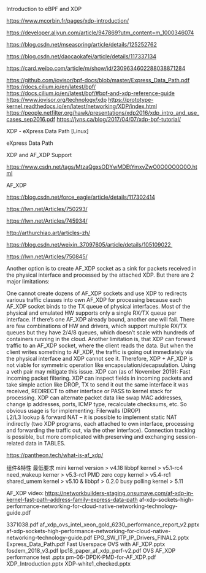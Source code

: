 Introduction to eBPF and XDP

https://www.mcorbin.fr/pages/xdp-introduction/

https://developer.aliyun.com/article/947869?utm_content=m_1000346074

https://blog.csdn.net/mseaspring/article/details/125252762

https://blog.csdn.net/daocaokafei/article/details/117337134

https://card.weibo.com/article/m/show/id/2309634602288038871284

https://github.com/iovisor/bpf-docs/blob/master/Express_Data_Path.pdf
https://docs.cilium.io/en/latest/bpf/
https://docs.cilium.io/en/latest/bpf/#bpf-and-xdp-reference-guide
https://www.iovisor.org/technology/xdp
https://prototype-kernel.readthedocs.io/en/latest/networking/XDP/index.html
https://people.netfilter.org/hawk/presentations/xdp2016/xdp_intro_and_use_cases_sep2016.pdf
https://jvns.ca/blog/2017/04/07/xdp-bpf-tutorial/




XDP - eXpress Data Path [Linux]

eXpress Data Path

XDP and AF_XDP Support

https://www.csdn.net/tags/MtzaQgxsODYwMDEtYmxvZwO0O0OO0O0O.html

AF_XDP

https://blog.csdn.net/force_eagle/article/details/117302414

https://lwn.net/Articles/750293/

https://lwn.net/Articles/745934/

http://arthurchiao.art/articles-zh/

https://blog.csdn.net/weixin_37097605/article/details/105109022 

https://lwn.net/Articles/750845/




Another option is to create AF_XDP socket as a sink for packets received in the physical interface and processed by the attached XDP. But there are 2 major limitations:

One cannot create dozens of AF_XDP sockets and use XDP to redirects various traffic classes into own AF_XDP for processing because each AF_XDP socket binds to the TX queue of physical interfaces. Most of the physical and emulated HW supports only a single RX/TX queue per interface. If there’s one AF_XDP already bound, another one will fail. There are few combinations of HW and drivers, which support multiple RX/TX queues but they have 2/4/8 queues, which doesn’t scale with hundreds of containers running in the cloud.
Another limitation is, that XDP can forward traffic to an AF_XDP socket, where the client reads the data. But when the client writes something to AF_XDP, the traffic is going out immediately via the physical interface and XDP cannot see it. Therefore, XDP + AF_XDP is not viable for symmetric operation like encapsulation/decapsulation. Using a veth pair may mitigate this issue.
XDP can (as of November 2019):
Fast incoming packet filtering. XDP can inspect fields in incoming packets and take simple action like DROP, TX to send it out the same interface it was received, REDIRECT to other interface or PASS to kernel stack for processing. XDP can alternate packet data like swap MAC addresses, change ip addresses, ports, ICMP type, recalculate checksums, etc. So obvious usage is for implementing:
Filerwalls (DROP)
L2/L3 lookup & forward
NAT – it is possible to implement static NAT indirectly (two XDP programs, each attached to own interface, processing and forwarding the traffic out, via the other interface). Connection tracking is possible, but more complicated with preserving and exchanging session-related data in TABLES.




https://pantheon.tech/what-is-af_xdp/










组件&特性	最低要求
mini kernel version	> v4.18
libbpf	kernel > v5.1-rc4
need_wakeup	kerner > v5.3-rc1
PMD zero copy	kernel > v5.4-rc1
shared_umem	kernel > v5.10 & libbpf > 0.2.0
busy polling	kernel > 5.11

AF_XDP video:
https://networkbuilders-staging.onsumaye.com/af-xdp-in-kernel-fast-path-address-family-express-data-path
af-xdp-sockets-high-performance-networking-for-cloud-native-networking-technology-guide.pdf


3371038.pdf
af_xdp_ovs_intel_xeon_gold_6230_performance_report_v2.pptx
af-xdp-sockets-high-performance-networking-for-cloud-native-networking-technology-guide.pdf
EPG_SW_ITP_IP_Drivers_FINAL2.pptx
Express_Data_Path.pdf
Fast Userspace OVS with AF_XDP.pptx
fosdem_2018_v3.pdf
lpc18_paper_af_xdp_perf-v2.pdf
OVS AF_XDP performance test .pptx
pm-06-DPDK-PMD-for-AF_XDP.pdf
XDP_Introduction.pptx
XDP-white1_checked.pptx



